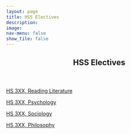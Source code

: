 ```yaml
---
layout: page
title: HSS Electives
description: 
image: 
nav-menu: false
show_tile: false
---
```


<!-- Main -->
<div id="main" class="alt">

<!-- One -->
<section id="one">
	<div class="inner">
		<header class="major">
			<h1>HSS Electives</h1>
		</header>

<!-- Content -->
<p><a href="https://epdampiitb.github.io/p/courses/hss/hs305.html">HS 3XX, Reading Literature</a></p>

<p><a href="https://epdampiitb.github.io/p/courses/hss/hs305.html">HS 3XX, Psychology</a></p>
		
<p><a href="https://epdampiitb.github.io/p/courses/hss/hs305.html">HS 3XX, Sociology</a></p>
		
<p><a href="https://epdampiitb.github.io/p/courses/hss/hs305.html">HS 3XX,  Philosophy</a></p>
		
